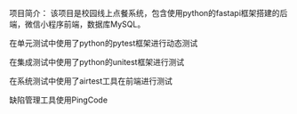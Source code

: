 项目简介：
该项目是校园线上点餐系统，包含使用python的fastapi框架搭建的后端，微信小程序前端，数据库MySQL。

在单元测试中使用了python的pytest框架进行动态测试

在集成测试中使用了python的unitest框架进行测试

在系统测试中使用了airtest工具在前端进行测试

缺陷管理工具使用PingCode

